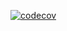 [![codecov](https://codecov.io/gh/kelezj/codecovtest/branch/master/graph/badge.svg)](https://codecov.io/gh/kelezj/codecovtest)
